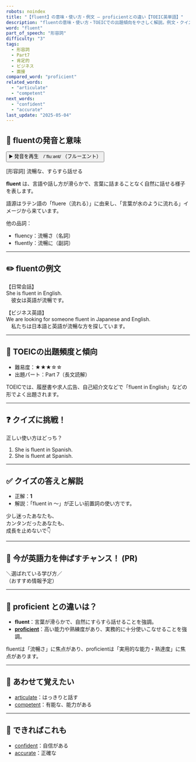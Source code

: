 ```yaml
---
robots: noindex
title: "【fluent】の意味・使い方・例文 ― proficientとの違い【TOEIC英単語】"
description: "fluentの意味・使い方・TOEICでの出題傾向をやさしく解説。例文・クイズ付きでproficientとの違いもわかりやすく学べます。"
word: "fluent"
part_of_speech: "形容詞"
difficulty: "3"
tags:
  - 形容詞
  - Part7
  - 肯定的
  - ビジネス
  - 面接
compared_word: "proficient"
related_words:
  - "articulate"
  - "competent"
next_words:
  - "confident"
  - "accurate"
last_update: "2025-05-04"
---
```


## 🔰 fluentの発音と意味

<button class="play-audio" onclick="playTTS('fluent')">
  <span class="play-audio-main">
    ▶️ 発音を再生　/ˈfluːənt/
  </span>
  <span class="play-audio-sub">
    （フルーエント）
  </span>
</button>

[形容詞] 流暢な、すらすら話せる

**fluent** は、言語や話し方が滑らかで、言葉に詰まることなく自然に話せる様子を表します。

語源はラテン語の「fluere（流れる）」に由来し、「言葉が水のように流れる」イメージから来ています。

他の品詞：  
- fluency：流暢さ（名詞）
- fluently：流暢に（副詞）

---

## ✏️ fluentの例文

【日常会話】  
She is fluent in English.  
　彼女は英語が流暢です。

【ビジネス英語】  
We are looking for someone fluent in Japanese and English.  
　私たちは日本語と英語が流暢な方を探しています。

---

## 🎯 TOEICの出題頻度と傾向

- 難易度：★★★☆☆
- 出題パート：Part 7（長文読解）

TOEICでは、履歴書や求人広告、自己紹介文などで「fluent in English」などの形でよく出題されます。

---

## ❓ クイズに挑戦！

正しい使い方はどっち？

1. She is fluent in Spanish.  
2. She is fluent at Spanish.

---

## ✅ クイズの答えと解説

- 正解：**1**
- 解説：「fluent in ～」が正しい前置詞の使い方です。

少し迷ったあなたも、  
カンタンだったあなたも、  
成長を止めないで👇️

---

## 🚀 今が英語力を伸ばすチャンス！ (PR)

<div class="info-center">
＼選ばれている学び方／<br>  
（おすすめ情報予定）
</div>

---

## 🤔  proficient との違いは？

- **fluent**：言葉が滑らかで、自然にすらすら話せることを強調。
- **[proficient](/word/proficient/)**：高い能力や熟練度があり、実務的に十分使いこなせることを強調。

fluentは「流暢さ」に焦点があり、proficientは「実用的な能力・熟達度」に焦点があります。

---

## 🧩 あわせて覚えたい

- [articulate](/word/articulate/)：はっきりと話す
- [competent](/word/competent/)：有能な、能力がある

---

## 📖 できればこれも

- [confident](/word/confident/)：自信がある
- [accurate](/word/accurate/)：正確な

<!-- cvid: aid22_bid31 -->
